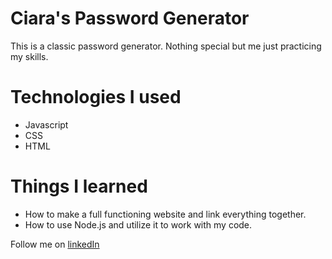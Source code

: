 Ciara's Password Generator
============================

This is a classic password generator. Nothing special but me just practicing my skills.

# Technologies I used
- Javascript
- CSS
- HTML

# Things I learned
- How to make a full functioning website and link everything together.
- How to use Node.js and utilize it to work with my code.


Follow me on [linkedIn](https://www.linkedin.com/in/ciaracade/)


